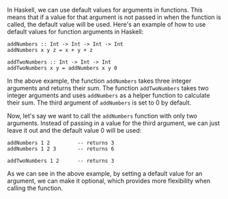 In Haskell, we can use default values for arguments in functions. This means that if a value for that argument is not passed in when the function is called, the default value will be used. Here's an example of how to use default values for function arguments in Haskell:

```
addNumbers :: Int -> Int -> Int -> Int
addNumbers x y z = x + y + z

addTwoNumbers :: Int -> Int -> Int
addTwoNumbers x y = addNumbers x y 0

```
In the above example, the function `addNumbers` takes three integer arguments and returns their sum. The function `addTwoNumbers` takes two integer arguments and uses `addNumbers` as a helper function to calculate their sum. The third argument of `addNumbers` is set to 0 by default. 

Now, let's say we want to call the `addNumbers` function with only two arguments. Instead of passing in a value for the third argument, we can just leave it out and the default value 0 will be used:

```
addNumbers 1 2         -- returns 3
addNumbers 1 2 3       -- returns 6

addTwoNumbers 1 2      -- returns 3
```

As we can see in the above example, by setting a default value for an argument, we can make it optional, which provides more flexibility when calling the function.